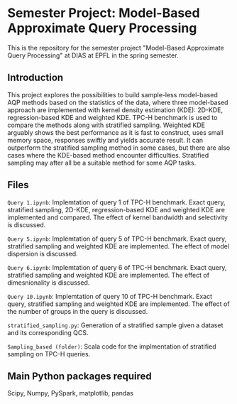 # Semester Project: Model-Based Approximate Query Processing #
This is the repository for the semester project "Model-Based Approximate Query Processing" at DIAS at EPFL in the spring semester.

## Introduction
This project explores the possibilities to build sample-less model-based AQP methods based on the statistics of the data, where three model-based approach are implemented with kernel density estimation (KDE): 2D-KDE, regression-based KDE and weighted KDE. TPC-H benchmark is used to compare the methods along with stratified sampling. Weighted KDE arguably shows the best performance as it is fast to construct, uses small memory space, responses swiftly and yields accurate result. It can outperform the stratified sampling method in some cases, but there are also cases where the KDE-based method encounter difficulties. Stratified sampling may after all be a suitable method for some AQP tasks.


## Files
`Query 1.ipynb`: Implemtation of query 1 of TPC-H benchmark. Exact query, stratified sampling, 2D-KDE, regression-based KDE and weighted KDE are implemented and compared. The effect of kernel bandwidth and selectivity is discussed. 

`Query 5.ipynb`: Implemtation of query 5 of TPC-H benchmark. Exact query, stratified sampling and weighted KDE are implemented. The effect of model dispersion is discussed. 

`Query 6.ipynb`: Implemtation of query 6 of TPC-H benchmark. Exact query, stratified sampling and weighted KDE are implemented. The effect of dimesnionality is discussed. 

`Query 10.ipynb`: Implemtation of query 10 of TPC-H benchmark. Exact query, stratified sampling and weighted KDE are implemented. The effect of the number of groups in the query is discussed. 

`stratified_sampling.py`: Generation of a stratified sample given a dataset and its corresponding QCS. 

`Sampling_based (folder)`: Scala code for the implmentation of stratified sampling on TPC-H queries. 

## Main Python packages required
Scipy, Numpy, PySpark, matplotlib, pandas

